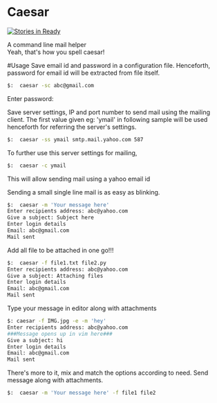 Caesar
======
[![Stories in Ready](https://badge.waffle.io/tanjot/caesar.png?label=ready&title=Ready)](https://waffle.io/tanjot/caesar)

A command line mail helper  
Yeah, that's how you spell caesar!  

#Usage
Save email id and password in a configuration file. Henceforth, password for
email id  will be extracted from file itself. 
```sh
$:  caesar -sc abc@gmail.com
```
Enter password:

Save server settings, IP and port number to send mail using the mailing client. The first value given eg: 'ymail' in
following sample will be used henceforth for referring the server's settings.
```sh
$:  caesar -ss ymail smtp.mail.yahoo.com 587  
```

To further use this server settings for mailing,
```sh
$:  caesar -c ymail
```
This will allow sending mail using a yahoo email id

Sending a small single line mail is as easy as blinking.
```sh
$:  caesar -m 'Your message here'
Enter recipients address: abc@yahoo.com
Give a subject: Subject here
Enter login details
Email: abc@gmail.com
Mail sent
```

Add all file to be attached in one go!!!
```sh
$:  caesar -f file1.txt file2.py
Enter recipients address: abc@yahoo.com
Give a subject: Attaching files
Enter login details
Email: abc@gmail.com
Mail sent
```

Type your message in editor along with attachments
```sh
$: caesar -f IMG.jpg -e -m 'hey'                                                                            
Enter recipients address: abc@yahoo.com
###Message opens up in vim here###
Give a subject: hi
Enter login details
Email: abc@gmail.com
Mail sent
```


There's more to it, mix and match the options according to need. Send message
along with attachments.
```sh
$:  caesar -m 'Your message here' -f file1 file2
```
